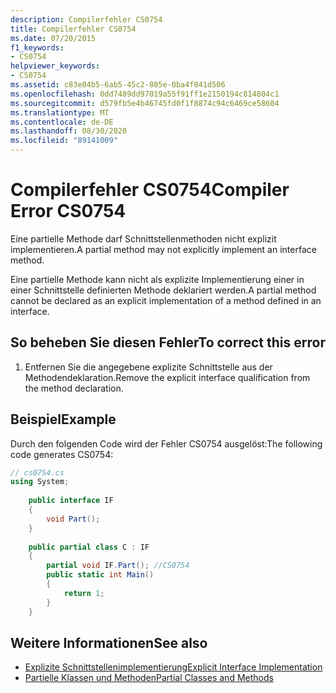 ```yaml
---
description: Compilerfehler CS0754
title: Compilerfehler CS0754
ms.date: 07/20/2015
f1_keywords:
- CS0754
helpviewer_keywords:
- CS0754
ms.assetid: c83e04b5-6ab5-45c2-805e-0ba4f041d506
ms.openlocfilehash: 0dd7489dd97019a55f91ff1e2150194c814804c1
ms.sourcegitcommit: d579fb5e4b46745fd0f1f8874c94c6469ce58604
ms.translationtype: MT
ms.contentlocale: de-DE
ms.lasthandoff: 08/30/2020
ms.locfileid: "89141009"
---
```

# <a name="compiler-error-cs0754"></a><span data-ttu-id="33af2-103">Compilerfehler CS0754</span><span class="sxs-lookup"><span data-stu-id="33af2-103">Compiler Error CS0754</span></span>
<span data-ttu-id="33af2-104">Eine partielle Methode darf Schnittstellenmethoden nicht explizit implementieren.</span><span class="sxs-lookup"><span data-stu-id="33af2-104">A partial method may not explicitly implement an interface method.</span></span>  
  
 <span data-ttu-id="33af2-105">Eine partielle Methode kann nicht als explizite Implementierung einer in einer Schnittstelle definierten Methode deklariert werden.</span><span class="sxs-lookup"><span data-stu-id="33af2-105">A partial method cannot be declared as an explicit implementation of a method defined in an interface.</span></span>  
  
## <a name="to-correct-this-error"></a><span data-ttu-id="33af2-106">So beheben Sie diesen Fehler</span><span class="sxs-lookup"><span data-stu-id="33af2-106">To correct this error</span></span>  
  
1. <span data-ttu-id="33af2-107">Entfernen Sie die angegebene explizite Schnittstelle aus der Methodendeklaration.</span><span class="sxs-lookup"><span data-stu-id="33af2-107">Remove the explicit interface qualification from the method declaration.</span></span>  
  
## <a name="example"></a><span data-ttu-id="33af2-108">Beispiel</span><span class="sxs-lookup"><span data-stu-id="33af2-108">Example</span></span>  
 <span data-ttu-id="33af2-109">Durch den folgenden Code wird der Fehler CS0754 ausgelöst:</span><span class="sxs-lookup"><span data-stu-id="33af2-109">The following code generates CS0754:</span></span>  
  
```csharp  
// cs0754.cs  
using System;  
  
    public interface IF  
    {  
        void Part();  
    }  
  
    public partial class C : IF  
    {  
        partial void IF.Part(); //CS0754  
        public static int Main()  
        {  
            return 1;  
        }  
    }  
```  
  
## <a name="see-also"></a><span data-ttu-id="33af2-110">Weitere Informationen</span><span class="sxs-lookup"><span data-stu-id="33af2-110">See also</span></span>

- [<span data-ttu-id="33af2-111">Explizite Schnittstellenimplementierung</span><span class="sxs-lookup"><span data-stu-id="33af2-111">Explicit Interface Implementation</span></span>](../programming-guide/interfaces/explicit-interface-implementation.md)
- [<span data-ttu-id="33af2-112">Partielle Klassen und Methoden</span><span class="sxs-lookup"><span data-stu-id="33af2-112">Partial Classes and Methods</span></span>](../programming-guide/classes-and-structs/partial-classes-and-methods.md)
